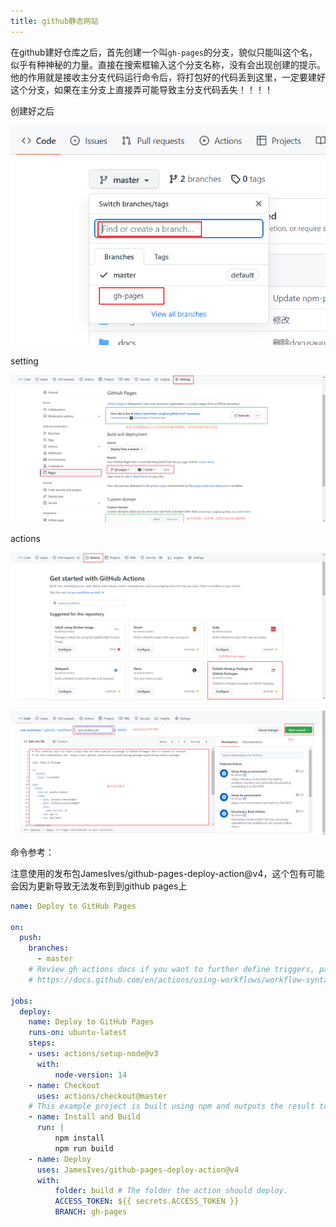 ```yaml
---
title: github静态网站
---
```



在github建好仓库之后，首先创建一个叫```gh-pages```的分支，貌似只能叫这个名，似乎有种神秘的力量。直接在搜索框输入这个分支名称，没有会出现创建的提示。他的作用就是接收主分支代码运行命令后，将打包好的代码丢到这里，一定要建好这个分支，如果在主分支上直接弄可能导致主分支代码丢失！！！！

创建好之后

![image-20230106173737106](image-20230106173737106.png)

setting

![image-20230106174139502](image-20230106174139502.png)

actions

![image-20230106174431775](image-20230106174431775.png)

![image-20230106174731883](image-20230106174731883.png)

命令参考：

注意使用的发布包JamesIves/github-pages-deploy-action@v4，这个包有可能会因为更新导致无法发布到到github pages上

```yaml
name: Deploy to GitHub Pages

on:
  push:
    branches:
      - master
    # Review gh actions docs if you want to further define triggers, paths, etc
    # https://docs.github.com/en/actions/using-workflows/workflow-syntax-for-github-actions#on

jobs:
  deploy:
    name: Deploy to GitHub Pages
    runs-on: ubuntu-latest
    steps:
    - uses: actions/setup-node@v3
      with:
          node-version: 14
    - name: Checkout
      uses: actions/checkout@master
    # This example project is built using npm and outputs the result to the 'build' folder.
    - name: Install and Build 
      run: |
          npm install
          npm run build
    - name: Deploy
      uses: JamesIves/github-pages-deploy-action@v4
      with:
          folder: build # The folder the action should deploy.
          ACCESS_TOKEN: ${{ secrets.ACCESS_TOKEN }}
          BRANCH: gh-pages
```

